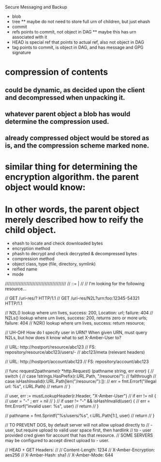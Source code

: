 Secure Messaging and Backup

* blob
* tree
** maybe do not need to store full urn of children, but just ehash
* commit
* refs points to commit, not object in DAG
** maybe this has urn associated with it
* HEAD is special ref that points to actual ref, also not object in DAG
* tag points to commit, is object in DAG, and has message and GPG signature

# compression of contents
## could be dynamic, as decided upon the client and decompressed when unpacking it.
## whatever parent object a blob has would determine the compression used.
## already compressed object would be stored as is, and the compression scheme marked none.

# similar thing for determining the encryption algorithm. the parent object would know:

# In other words, the parent object merely described how to reify the child object.

* ehash to locate and check downloaded bytes
* encryption method
* phash to decrypt and check decrypted & decompressed bytes
* compression method
* object class, type (file, directory, symlink)
* reified name
* mode

////////////////////////////////////////
// <uri> ::= <urn> | <url>
//
// I'm looking for the following resource...

// GET /uri-res/<service>?<uri>  HTTP/1.1
// GET /uri-res/N2L?urn:foo:12345-54321 HTTP/1.1

// N2L() lookup where urn lives, success: 200, Location: url; failure: 404
// N2Ls() lookup where urn lives, success: 200, returns zero or more urls; failure: 404
// N2R() lookup where urn lives, success: return resource; 

// UH-OH!  How do I specify user in URN? When given URN, must query N2Ls, but how does it know what to set X-Amber-User to?

// URL:	http://hostport/resource/abc123
// FS:	     repository/resource/abc123/users/-
//                               abc123/meta (relevant headers)

// URL:	http://hostport/account/abc123
// FS:	     repository/account/abc123

// func request2pathname(r *http.Request) (pathname string, err error) {
// 	switch {
// 	case !strings.HasPrefix(r.URL.Path, "/resource/"):
// 		fallthrough
// 	case isHashInvalid(r.URL.Path[len("/resource/"):]):
// 		err = fmt.Errorf("illegal url: %s", r.URL.Path)
// 		return
// 	}

// 	user, err := mustLookupHeader(r.Header, "X-Amber-User")
// 	if err != nil {
// 		user = "-" ; err = nil
// 	}
// 	if user != "-" && isHashInvalid(user) {
// 		err = fmt.Errorf("invalid user: %s", user)
// 		return
// 	}

// 	pathname = fmt.Sprintf("%s/users/%s", r.URL.Path[1:], user)
// 	return
// }

// TO PREVENT DOS, by default server will not allow upload directly to
// - user, but require upload to valid user space first, then hardlink
// to - user provided cred given for account that has that resource.
// SOME SERVERS may be configured to accept direct upload to - user.

// HEAD + GET Headers:
//
// Content-Length: 1234
// X-Amber-Encryption: aes256
// X-Amber-Hash: sha1
// X-Amber-Mode: 644
